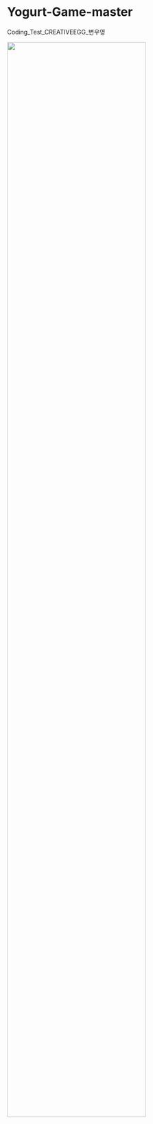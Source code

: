 # Yogurt-Game-master
Coding_Test_CREATIVEEGG_변우영

<img width = "80%" src = "file:///C:/Users/qusdn/Desktop/Coding%20Test%20_%20CREATIVEEGG/CREATIVEEGG%20RECRUITMENT.pdf">
